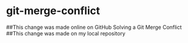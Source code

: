 # git-merge-conflict
##This change was made online on GitHub
Solving a Git Merge Conflict
##This change was made on my local repository